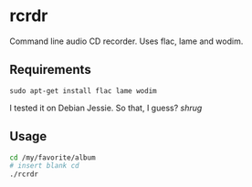 # rcrdr

Command line audio CD recorder. Uses flac, lame and wodim.

## Requirements

`sudo apt-get install flac lame wodim`

I tested it on Debian Jessie. So that, I guess? *shrug*

## Usage

```bash
cd /my/favorite/album
# insert blank cd
./rcrdr
```
